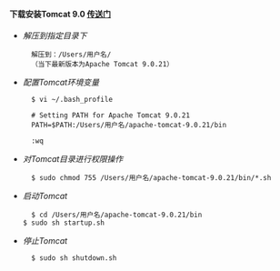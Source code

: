 #### 下载安装Tomcat 9.0 [传送门](https://tomcat.apache.org/download-90.cgi)
* *解压到指定目录下*

        解压到：/Users/用户名/
        （当下最新版本为Apache Tomcat 9.0.21）
* *配置Tomcat环境变量*

        $ vi ~/.bash_profile
        
        # Setting PATH for Apache Tomcat 9.0.21
        PATH=$PATH:/Users/用户名/apache-tomcat-9.0.21/bin
        
        :wq
* *对Tomcat目录进行权限操作*

        $ sudo chmod 755 /Users/用户名/apache-tomcat-9.0.21/bin/*.sh
* *启动Tomcat*

        $ cd /Users/用户名/apache-tomcat-9.0.21/bin
      $ sudo sh startup.sh
* *停止Tomcat*

        $ sudo sh shutdown.sh
